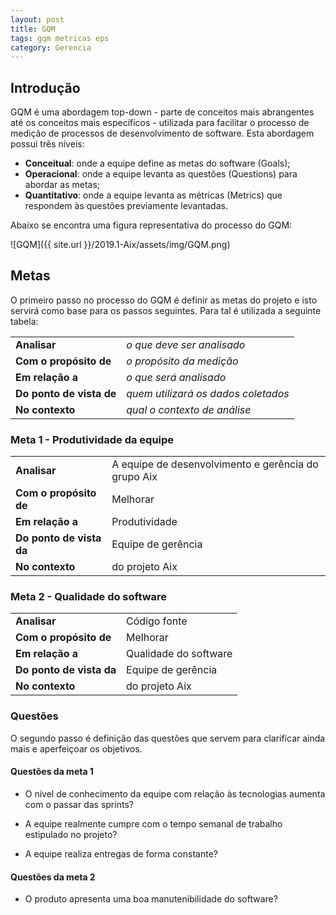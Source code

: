 ```yaml
---
layout: post
title: GQM
tags: gqm metricas eps
category: Gerencia
---
```


## Introdução

GQM é uma abordagem top-down - parte de conceitos mais abrangentes até os conceitos mais específicos - utilizada para facilitar o processo de medição de processos de desenvolvimento de software. Esta abordagem possui três níveis: 
- **Conceitual**: onde a equipe define as metas do software (Goals);
- **Operacional**: onde a equipe levanta as questões (Questions) para abordar as metas;
- **Quantitativo**: onde a equipe levanta as métricas (Metrics) que respondem às questões previamente levantadas.

Abaixo se encontra uma figura representativa do processo do GQM:

![GQM]({{ site.url }}/2019.1-Aix/assets/img/GQM.png)

## Metas

O primeiro passo no processo do GQM é definir as metas do projeto e isto servirá como base para os passos seguintes. Para tal é utilizada a seguinte tabela:

<table>
    <tr>
        <td>
            <b>Analisar</b>
        </td>
        <td>
            <i>o que deve ser analisado</i>
        </td>
    </tr>
    <tr>
        <td>
            <b>Com o propósito de</b>
        </td>
        <td>
            <i>o propósito da medição</i>
        </td>
    </tr>
    <tr>
        <td>
            <b>Em relação a</b>
        </td>
        <td>
            <i>o que será analisado</i>
        </td>
    </tr>
    <tr>
        <td>
            <b>Do ponto de vista de</b>
        </td>
        <td>
            <i>quem utilizará os dados coletados</i>
        </td>
    </tr>
    <tr>
        <td>
            <b>No contexto</b>
        </td>
        <td>
            <i>qual o contexto de análise</i>
        </td>
    </tr>
</table>

### Meta 1 - Produtividade da equipe

<table>
    <tr>
        <td>
            <b>Analisar</b>
        </td>
        <td>
            A equipe de desenvolvimento e gerência do grupo Aix
        </td>
    </tr>
    <tr>
        <td>
            <b>Com o propósito de</b>
        </td>
        <td>
            Melhorar
        </td>
    </tr>
    <tr>
        <td>
            <b>Em relação a</b>
        </td>
        <td>
            Produtividade
        </td>
    </tr>
    <tr>
        <td>
            <b>Do ponto de vista da</b>
        </td>
        <td>
            Equipe de gerência
        </td>
    </tr>
    <tr>
        <td>
            <b>No contexto</b>
        </td>
        <td>
            do projeto Aix
        </td>
    </tr>
</table>

### Meta 2 - Qualidade do software

<table>
    <tr>
        <td>
            <b>Analisar</b>
        </td>
        <td>
            Código fonte
        </td>
    </tr>
    <tr>
        <td>
            <b>Com o propósito de</b>
        </td>
        <td>
            Melhorar
        </td>
    </tr>
    <tr>
        <td>
            <b>Em relação a</b>
        </td>
        <td>
            Qualidade do software
        </td>
    </tr>
    <tr>
        <td>
            <b>Do ponto de vista da</b>
        </td>
        <td>
            Equipe de gerência
        </td>
    </tr>
    <tr>
        <td>
            <b>No contexto</b>
        </td>
        <td>
            do projeto Aix
        </td>
    </tr>
</table>

### Questões

O segundo passo é definição das questões que servem para clarificar ainda mais e aperfeiçoar os objetivos.

#### Questões da meta 1

- O nível de conhecimento da equipe com relação às tecnologias aumenta com o passar das sprints?

- A equipe realmente cumpre com o tempo semanal de trabalho estipulado no projeto?

- A equipe realiza entregas de forma constante?


#### Questões da meta 2

- O produto apresenta uma boa manutenibilidade do software?
